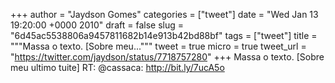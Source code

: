 
+++
author = "Jaydson Gomes"
categories = ["tweet"]
date = "Wed Jan 13 19:20:00 +0000 2010"
draft = false
slug = "6d45ac5538806a9457811682b14e913b42bd88bf"
tags = ["tweet"]
title = """Massa o texto. [Sobre meu..."""
tweet = true
micro = true
tweet_url = "https://twitter.com/jaydson/status/7718757280"
+++
Massa o texto. [Sobre meu ultimo tuite]  RT: @cassaca: http://bit.ly/7ucA5o
